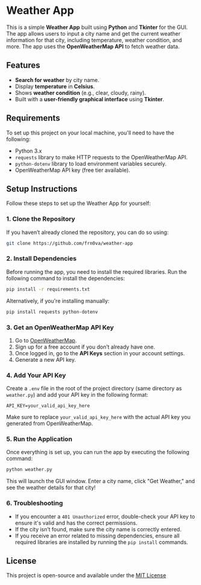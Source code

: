 # Weather App

This is a simple **Weather App** built using **Python** and **Tkinter** for the GUI. The app allows users to input a city name and get the current weather information for that city, including temperature, weather condition, and more. The app uses the **OpenWeatherMap API** to fetch weather data.

## Features

- **Search for weather** by city name.
- Display **temperature** in **Celsius**.
- Shows **weather condition** (e.g., clear, cloudy, rainy).
- Built with a **user-friendly graphical interface** using **Tkinter**.

## Requirements

To set up this project on your local machine, you'll need to have the following:

- Python 3.x
- `requests` library to make HTTP requests to the OpenWeatherMap API.
- `python-dotenv` library to load environment variables securely.
- OpenWeatherMap API key (free tier available).

## Setup Instructions

Follow these steps to set up the Weather App for yourself:

### 1. Clone the Repository

If you haven’t already cloned the repository, you can do so using:

```bash
git clone https://github.com/frn0va/weather-app
```

### 2. Install Dependencies

Before running the app, you need to install the required libraries. Run the following command to install the dependencies:

```bash
pip install -r requirements.txt
```

Alternatively, if you're installing manually:

```bash
pip install requests python-dotenv
```

### 3. Get an OpenWeatherMap API Key

1. Go to [OpenWeatherMap](https://openweathermap.org/).
2. Sign up for a free account if you don’t already have one.
3. Once logged in, go to the **API Keys** section in your account settings.
4. Generate a new API key.

### 4. Add Your API Key

Create a `.env` file in the root of the project directory (same directory as `weather.py`) and add your API key in the following format:

```
API_KEY=your_valid_api_key_here
```

Make sure to replace `your_valid_api_key_here` with the actual API key you generated from OpenWeatherMap.

### 5. Run the Application

Once everything is set up, you can run the app by executing the following command:

```bash
python weather.py
```

This will launch the GUI window. Enter a city name, click "Get Weather," and see the weather details for that city!

### 6. Troubleshooting

- If you encounter a `401 Unauthorized` error, double-check your API key to ensure it's valid and has the correct permissions.
- If the city isn’t found, make sure the city name is correctly entered.
- If you receive an error related to missing dependencies, ensure all required libraries are installed by running the `pip install` commands.

## License

This project is open-source and available under the [MIT License](LICENSE)